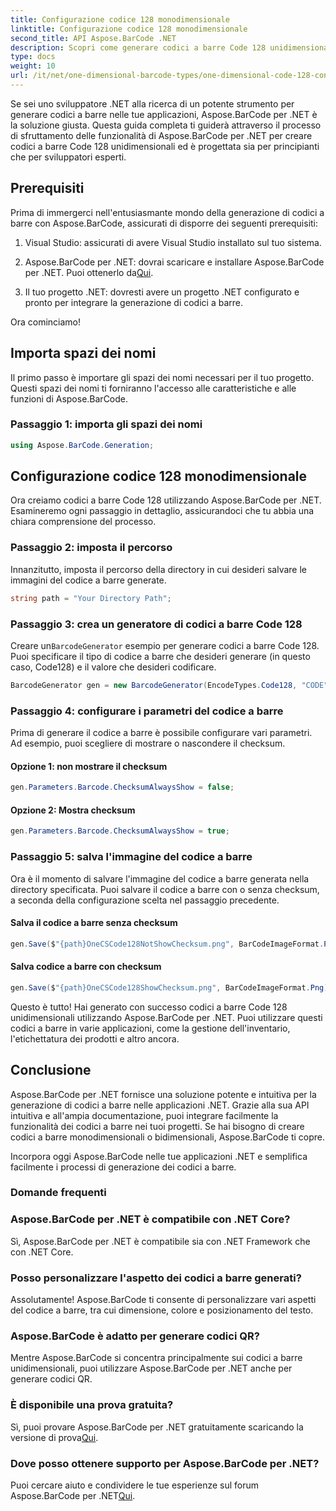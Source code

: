```yaml
---
title: Configurazione codice 128 monodimensionale
linktitle: Configurazione codice 128 monodimensionale
second_title: API Aspose.BarCode .NET
description: Scopri come generare codici a barre Code 128 unidimensionali in .NET utilizzando Aspose.BarCode. Segui la nostra guida passo passo per un'integrazione perfetta dei codici a barre.
type: docs
weight: 10
url: /it/net/one-dimensional-barcode-types/one-dimensional-code-128-configuration/
---
```


Se sei uno sviluppatore .NET alla ricerca di un potente strumento per generare codici a barre nelle tue applicazioni, Aspose.BarCode per .NET è la soluzione giusta. Questa guida completa ti guiderà attraverso il processo di sfruttamento delle funzionalità di Aspose.BarCode per .NET per creare codici a barre Code 128 unidimensionali ed è progettata sia per principianti che per sviluppatori esperti. 

## Prerequisiti

Prima di immergerci nell'entusiasmante mondo della generazione di codici a barre con Aspose.BarCode, assicurati di disporre dei seguenti prerequisiti:

1. Visual Studio: assicurati di avere Visual Studio installato sul tuo sistema.

2.  Aspose.BarCode per .NET: dovrai scaricare e installare Aspose.BarCode per .NET. Puoi ottenerlo da[Qui](https://releases.aspose.com/barcode/net/).

3. Il tuo progetto .NET: dovresti avere un progetto .NET configurato e pronto per integrare la generazione di codici a barre.

Ora cominciamo!

## Importa spazi dei nomi

Il primo passo è importare gli spazi dei nomi necessari per il tuo progetto. Questi spazi dei nomi ti forniranno l'accesso alle caratteristiche e alle funzioni di Aspose.BarCode.

### Passaggio 1: importa gli spazi dei nomi

```csharp
using Aspose.BarCode.Generation;
```

## Configurazione codice 128 monodimensionale

Ora creiamo codici a barre Code 128 utilizzando Aspose.BarCode per .NET. Esamineremo ogni passaggio in dettaglio, assicurandoci che tu abbia una chiara comprensione del processo.

### Passaggio 2: imposta il percorso

Innanzitutto, imposta il percorso della directory in cui desideri salvare le immagini del codice a barre generate.

```csharp
string path = "Your Directory Path";
```

### Passaggio 3: crea un generatore di codici a barre Code 128

 Creare un`BarcodeGenerator` esempio per generare codici a barre Code 128. Puoi specificare il tipo di codice a barre che desideri generare (in questo caso, Code128) e il valore che desideri codificare.

```csharp
BarcodeGenerator gen = new BarcodeGenerator(EncodeTypes.Code128, "CODE");
```

### Passaggio 4: configurare i parametri del codice a barre

Prima di generare il codice a barre è possibile configurare vari parametri. Ad esempio, puoi scegliere di mostrare o nascondere il checksum.

#### Opzione 1: non mostrare il checksum

```csharp
gen.Parameters.Barcode.ChecksumAlwaysShow = false;
```

#### Opzione 2: Mostra checksum

```csharp
gen.Parameters.Barcode.ChecksumAlwaysShow = true;
```

### Passaggio 5: salva l'immagine del codice a barre

Ora è il momento di salvare l'immagine del codice a barre generata nella directory specificata. Puoi salvare il codice a barre con o senza checksum, a seconda della configurazione scelta nel passaggio precedente.

#### Salva il codice a barre senza checksum

```csharp
gen.Save($"{path}OneCSCode128NotShowChecksum.png", BarCodeImageFormat.Png);
```

#### Salva codice a barre con checksum

```csharp
gen.Save($"{path}OneCSCode128ShowChecksum.png", BarCodeImageFormat.Png);
```

Questo è tutto! Hai generato con successo codici a barre Code 128 unidimensionali utilizzando Aspose.BarCode per .NET. Puoi utilizzare questi codici a barre in varie applicazioni, come la gestione dell'inventario, l'etichettatura dei prodotti e altro ancora.

## Conclusione

Aspose.BarCode per .NET fornisce una soluzione potente e intuitiva per la generazione di codici a barre nelle applicazioni .NET. Grazie alla sua API intuitiva e all'ampia documentazione, puoi integrare facilmente la funzionalità dei codici a barre nei tuoi progetti. Se hai bisogno di creare codici a barre monodimensionali o bidimensionali, Aspose.BarCode ti copre.

Incorpora oggi Aspose.BarCode nelle tue applicazioni .NET e semplifica facilmente i processi di generazione dei codici a barre.

### Domande frequenti

### Aspose.BarCode per .NET è compatibile con .NET Core?
Sì, Aspose.BarCode per .NET è compatibile sia con .NET Framework che con .NET Core.

### Posso personalizzare l'aspetto dei codici a barre generati?
Assolutamente! Aspose.BarCode ti consente di personalizzare vari aspetti del codice a barre, tra cui dimensione, colore e posizionamento del testo.

### Aspose.BarCode è adatto per generare codici QR?
Mentre Aspose.BarCode si concentra principalmente sui codici a barre unidimensionali, puoi utilizzare Aspose.BarCode per .NET anche per generare codici QR.

### È disponibile una prova gratuita?
 Sì, puoi provare Aspose.BarCode per .NET gratuitamente scaricando la versione di prova[Qui](https://releases.aspose.com/).

### Dove posso ottenere supporto per Aspose.BarCode per .NET?
 Puoi cercare aiuto e condividere le tue esperienze sul forum Aspose.BarCode per .NET[Qui](https://forum.aspose.com/c/barcode/13).
